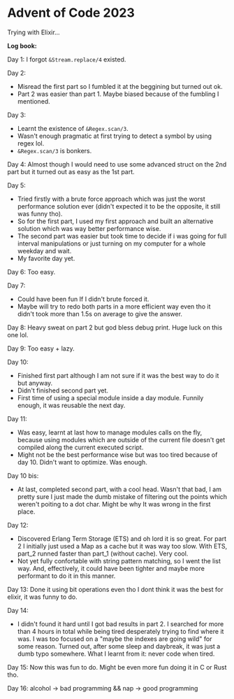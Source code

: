 # Advent of Code 2023

Trying with Elixir...

**Log book:**
<br>

Day 1: I forgot `&Stream.replace/4` existed.

Day 2:
- Misread the first part so I fumbled it at the beggining but turned out ok.
- Part 2 was easier than part 1. Maybe biased because of the fumbling I mentioned.

Day 3:
- Learnt the existence of `&Regex.scan/3`.
- Wasn't enough pragmatic at first trying to detect a symbol by using regex lol.
- `&Regex.scan/3` is bonkers.

Day 4: Almost though I would need to use some advanced struct on the 2nd part but it turned out
as easy as the 1st part.

Day 5:
- Tried firstly with a brute force approach which was just the worst performance solution ever
(didn't expected it to be the opposite, it still was funny tho).
- So for the first part, I used my first approach and built an alternative  solution which
was way better performance wise.
- The second part was easier but took time to decide if i was going for full interval manipulations
or just turning on my computer for a whole weekday and wait.
- My favorite day yet.

Day 6: Too easy.

Day 7:
- Could have been fun If I didn't brute forced it.
- Maybe will try to redo both parts in a more efficient way even tho it didn't took more than 1.5s on average
to give the answer.

Day 8: Heavy sweat on part 2 but god bless debug print. Huge luck on this one lol.

Day 9: Too easy + lazy.

Day 10:
- Finished first part although I am not sure if it was the best way to do it but anyway.
- Didn't finished second part yet.
- First time of using a special module inside a day module. Funnily enough, it was reusable the next day.

Day 11:
- Was easy, learnt at last how to manage modules calls on the fly, because using modules which are outside
of the current file doesn't get compiled along the current executed script.
- Might not be the best performance wise but was too tired because of day 10. Didn't want to optimize. Was enough.

Day 10 bis:
- At last, completed second part, with a cool head. Wasn't that bad, I am pretty sure I just made the dumb mistake
of filtering out the points which weren't poiting to a dot char. Might be why It was wrong in the first place.

Day 12:
- Discovered Erlang Term Storage (ETS) and oh lord it is so great. For part 2 I initially just used a Map as a cache
but it was way too slow. With ETS, part_2 runned faster than part_1 (without cache). Very cool.
- Not yet fully confortable with string pattern matching, so I went the list way. And, effectively, it could have been tighter and maybe more performant to do it in this manner.

Day 13: Done it using bit operations even tho I dont think it was the best for elixir, it was funny to do.

Day 14:
- I didn't found it hard until I got bad results in part 2. I searched for more than 4 hours in total while being tired desperately trying to find where it was.
I was too focused on a "maybe the indexes are going wild" for some reason. Turned out, after some sleep and daybreak, it was just a dumb typo somewhere.
What I learnt from it: never code when tired.

Day 15: Now this was fun to do. Might be even more fun doing it in C or Rust tho.

Day 16: alcohol -> bad programming && nap -> good programming


